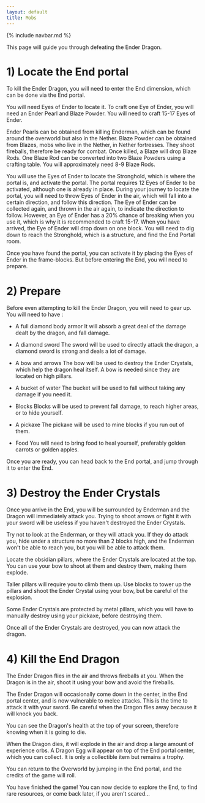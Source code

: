 ```yaml
---
layout: default
title: Mobs
---
```

{% include navbar.md %}

This page will guide you through defeating the Ender Dragon.

# 1) Locate the End portal
To kill the Ender Dragon, you will need to enter the End dimension, which can be done via the End portal.

You will need Eyes of Ender to locate it. To craft one Eye of Ender, you will need an Ender Pearl and Blaze Powder. You will need to craft 15-17 Eyes of Ender.

Ender Pearls can be obtained from killing Enderman, which can be found around the overworld but also in the Nether.
Blaze Powder can be obtained from Blazes, mobs who live in the Nether, in Nether fortresses. They shoot fireballs, therefore be ready for combat. Once killed, a Blaze will drop Blaze Rods. One Blaze Rod can be converted into two Blaze Powders using a crafting table. You will approximately need 8-9 Blaze Rods.

You will use the Eyes of Ender to locate the Stronghold, which is where the portal is, and activate the portal. The portal requires 12 Eyes of Ender to be activated, although one is already in place. During your journey to locate the portal, you will need to throw Eyes of Ender in the air, which will fall into a certain direction, and follow this direction. The Eye of Ender can be collected again, and thrown in the air again, to indicate the direction to follow. However, an Eye of Ender has a 20% chance of breaking when you use it, which is why it is recommended to craft 15-17.
When you have arrived, the Eye of Ender will drop down on one block. You will need to dig down to reach the Stronghold, which is a structure, and find the End Portal room.

Once you have found the portal, you can activate it by placing the Eyes of Ender in the frame-blocks. But before entering the End, you will need to prepare.

# 2) Prepare
Before even attempting to kill the Ender Dragon, you will need to gear up. You will need to have :
- A full diamond body armor
It will absorb a great deal of the damage dealt by the dragon, and fall damage.
  
- A diamond sword
The sword will be used to directly attack the dragon, a diamond sword is strong and deals a lot of damage.
  
- A bow and arrows
The bow will be used to destroy the Ender Crystals, which help the dragon heal itself. A bow is needed since they are located on high pillars.
  
- A bucket of water
The bucket will be used to fall without taking any damage if you need it.

- Blocks
Blocks will be used to prevent fall damage, to reach higher areas, or to hide yourself.

- A pickaxe
The pickaxe will be used to mine blocks if you run out of them.
  
- Food
You will need to bring food to heal yourself, preferably golden carrots or golden apples.

Once you are ready, you can head back to the End portal, and jump through it to enter the End.

# 3) Destroy the Ender Crystals
Once you arrive in the End, you will be surrounded by Enderman and the Dragon will immediately attack you. Trying to shoot arrows or fight it with your sword will be useless if you haven't destroyed the Ender Crystals.

Try not to look at the Enderman, or they will attack you. If they do attack you, hide under a structure no more than 2 blocks high, and the Enderman won't be able to reach you, but you will be able to attack them.

Locate the obsidian pillars, where the Ender Crystals are located at the top. You can use your bow to shoot at them and destroy them, making them explode.

Taller pillars will require you to climb them up. Use blocks to tower up the pillars and shoot the Ender Crystal using your bow, but be careful of the explosion.

Some Ender Crystals are protected by metal pillars, which you will have to manually destroy using your pickaxe, before destroying them.

Once all of the Ender Crystals are destroyed, you can now attack the dragon.

# 4) Kill the End Dragon
The Ender Dragon flies in the air and throws fireballs at you. When the Dragon is in the air, shoot it using your bow and avoid the fireballs.

The Ender Dragon will occasionally come down in the center, in the End portal center, and is now vulnerable to melee attacks. This is the time to attack it with your sword. Be careful when the Dragon flies away because it will knock you back.

You can see the Dragon's health at the top of your screen, therefore knowing when it is going to die.

When the Dragon dies, it will explode in the air and drop a large amount of experience orbs. A Dragon Egg will appear on top of the End portal center, which you can collect. It is only a collectible item but remains a trophy.

You can return to the Overworld by jumping in the End portal, and the credits of the game will roll.



You have finished the game! You can now decide to explore the End, to find rare resources, or come back later, if you aren't scared...
